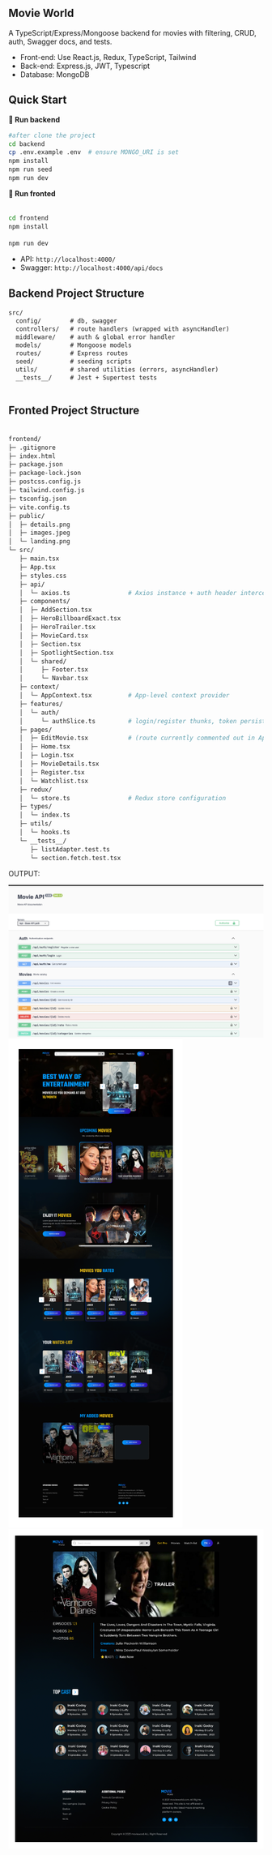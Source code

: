 ## Movie World

A TypeScript/Express/Mongoose backend for movies with filtering, CRUD, auth, Swagger docs, and tests.

- Front-end: Use React.js, Redux, TypeScript, Tailwind
- Back-end:  Express.js, JWT, Typescript
- Database:  MongoDB


## Quick Start

**🔲 Run backend**

```bash
#after clone the project
cd backend
cp .env.example .env  # ensure MONGO_URI is set
npm install
npm run seed
npm run dev
```
**🔲 Run fronted**

```bash

cd frontend
npm install

npm run dev
```

- API: `http://localhost:4000/`
- Swagger: `http://localhost:4000/api/docs`

## Backend Project Structure

```
src/
  config/        # db, swagger
  controllers/   # route handlers (wrapped with asyncHandler)
  middleware/    # auth & global error handler
  models/        # Mongoose models
  routes/        # Express routes
  seed/          # seeding scripts
  utils/         # shared utilities (errors, asyncHandler)
  __tests__/     # Jest + Supertest tests


```

## Fronted Project Structure

```bash

frontend/
├─ .gitignore
├─ index.html
├─ package.json
├─ package-lock.json
├─ postcss.config.js
├─ tailwind.config.js
├─ tsconfig.json
├─ vite.config.ts
├─ public/
│  ├─ details.png
│  ├─ images.jpeg
│  └─ landing.png
└─ src/
   ├─ main.tsx
   ├─ App.tsx
   ├─ styles.css
   ├─ api/
   │  └─ axios.ts                # Axios instance + auth header interceptor + list picker helper
   ├─ components/
   │  ├─ AddSection.tsx
   │  ├─ HeroBillboardExact.tsx
   │  ├─ HeroTrailer.tsx
   │  ├─ MovieCard.tsx
   │  ├─ Section.tsx
   │  ├─ SpotlightSection.tsx
   │  └─ shared/
   │     ├─ Footer.tsx
   │     └─ Navbar.tsx
   ├─ context/
   │  └─ AppContext.tsx          # App-level context provider
   ├─ features/
   │  └─ auth/
   │     └─ authSlice.ts         # login/register thunks, token persistence, logout reducer
   ├─ pages/
   │  ├─ EditMovie.tsx           # (route currently commented out in App.tsx)
   │  ├─ Home.tsx
   │  ├─ Login.tsx
   │  ├─ MovieDetails.tsx
   │  ├─ Register.tsx
   │  └─ Watchlist.tsx
   ├─ redux/
   │  └─ store.ts                # Redux store configuration
   ├─ types/
   │  └─ index.ts
   ├─ utils/
   │  └─ hooks.ts
   └─ __tests__/
      ├─ listAdapter.test.ts
      └─ section.fetch.test.tsx


```


OUTPUT:

 ![swagger](./frontend/public/swagger.png)
 ![landing](./frontend/public/landing.png)
 ![details](./frontend/public/details.png)

